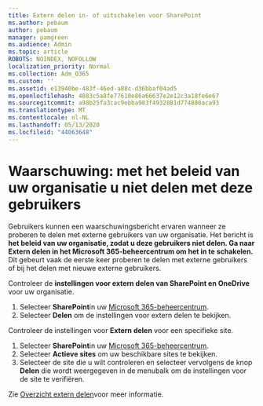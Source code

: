 ```yaml
---
title: Extern delen in- of uitschakelen voor SharePoint
ms.author: pebaum
author: pebaum
manager: pamgreen
ms.audience: Admin
ms.topic: article
ROBOTS: NOINDEX, NOFOLLOW
localization_priority: Normal
ms.collection: Adm_O365
ms.custom: ''
ms.assetid: e13940be-483f-46ed-a88c-d36bbaf04ad5
ms.openlocfilehash: 4883c5a8fe77610e86a66637e2e12c3a18fe6e67
ms.sourcegitcommit: a98b25fa3cac9ebba983f4932881d774880aca93
ms.translationtype: MT
ms.contentlocale: nl-NL
ms.lasthandoff: 05/13/2020
ms.locfileid: "44063648"
---
```

# <a name="warning-message-your-organizations-policies-dont-allow-you-to-share-with-these-users"></a>Waarschuwing: met het beleid van uw organisatie u niet delen met deze gebruikers

Gebruikers kunnen een waarschuwingsbericht ervaren wanneer ze proberen te delen met externe gebruikers van uw organisatie. Het bericht is **het beleid van uw organisatie, zodat u deze gebruikers niet delen. Ga naar Extern delen in het Microsoft 365-beheercentrum om het in te schakelen.** Dit gebeurt vaak de eerste keer proberen te delen met externe gebruikers of bij het delen met nieuwe externe gebruikers.

Controleer de **instellingen voor extern delen van SharePoint en OneDrive** voor uw organisatie.

1. Selecteer **SharePoint**in uw [Microsoft 365-beheercentrum](https://admin.microsoft.com/AdminPortal/Home#/homepage">https://admin.microsoft.com/).
3. Selecteer **Delen** om de instellingen voor extern delen te bekijken.

Controleer de instellingen voor **Extern delen** voor een specifieke site.

1. Selecteer **SharePoint**in uw [Microsoft 365-beheercentrum](https://admin.microsoft.com/AdminPortal/Home#/homepage">https://admin.microsoft.com/).
2. Selecteer **Actieve sites** om uw beschikbare sites te bekijken.
3. Selecteer de site die u wilt controleren en selecteer vervolgens de knop **Delen** die wordt weergegeven in de menubalk om de instellingen voor de site te verifiëren.

Zie [Overzicht extern delen](https://docs.microsoft.com/sharepoint/external-sharing-overview)voor meer informatie.